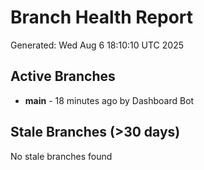 # Branch Health Report
Generated: Wed Aug  6 18:10:10 UTC 2025

## Active Branches
- **main** - 18 minutes ago by Dashboard Bot

## Stale Branches (>30 days)
No stale branches found
